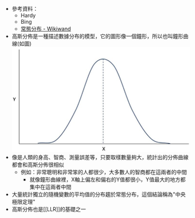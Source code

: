 - 參考資料：
	- Hardy
	- Bing
	- [常態分布 - Wikiwand](https://www.wikiwand.com/zh-tw/%E6%AD%A3%E6%80%81%E5%88%86%E5%B8%83)
- 高斯分佈是一種描述數據分布的模型，它的圖形像一個鐘形，所以也叫鐘形曲線(如圖) ![image.png](../assets/image_1700536633747_0.png)
- 像是人類的身高、智商、測量誤差等，只要取樣數量夠大，統計出的分佈曲線都會和高斯分佈很相似
	- 例如：非常聰明和非常笨的人都很少，大多數人的智商都在這兩者的中間
		- 就像鐘形曲線裡，X軸上偏左和偏右的Y值都很小，Y值最大的地方都集中在這兩者中間
- 大量統計獨立的隨機變數的平均值的分布趨於常態分布，這個結論稱為"中央極限定理"
- 高斯分佈也是[[LLR]]的基礎之一